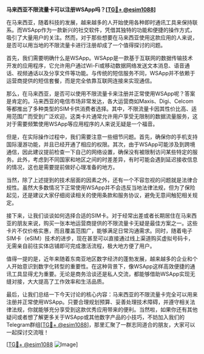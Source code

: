 **马来西亚不限流量卡可以注册WSApp吗？[[TG💪+ @esim1088](https://t.me/s/esim1088)]**

在马来西亚，随着科技的发展，越来越多的人开始使用各种即时通讯工具来保持联系。而WSApp作为一款新兴的社交软件，凭借其独特的功能和便捷的操作方式，吸引了大量用户的关注。然而，对于那些想要在马来西亚使用这款应用的人来说，是否可以用当地的不限流量卡进行注册却成了一个值得探讨的问题。

首先，我们需要明确什么是WSApp。WSApp是一款基于互联网的数据传输技术开发的应用程序，它允许用户通过Wi-Fi或移动数据网络发送文本消息、语音通话、视频通话以及分享文件等功能。与传统的短信服务不同，WSApp并不依赖于运营商提供的短信套餐，而是完全依靠互联网连接来实现通信。

那么，在马来西亚，是否可以使用不限流量卡来注册并正常使用WSApp呢？答案是肯定的。马来西亚的电信市场非常发达，各大运营商如Maxis、Digi、Celcom等都推出了多种类型的SIM卡供消费者选择。其中，不限流量卡因其性价比高、适用范围广而受到广泛欢迎。这类卡片通常允许用户享受无限制的数据流量服务，这对于需要频繁使用WSApp等应用程序的人来说无疑是一个福音。

但是，在实际操作过程中，我们需要注意一些细节问题。首先，确保你的手机支持国际漫游功能，并且已经开通了相应的权限。其次，由于WSApp可能涉及到跨境通信，因此建议提前检查一下自己的网络设置，确保没有被限制访问某些特定的服务。此外，考虑到不同国家和地区之间的时差差异，有时可能会遇到延迟接收信息的情况，这也是需要提前做好心理准备的地方。

当然，除了上述提到的技术层面的因素之外，还有一个不容忽视的问题就是法律合规性。虽然大多数情况下正常使用WSApp并不会违反当地法律法规，但为了保险起见，还是建议大家仔细阅读相关的使用条款和服务协议，避免无意间触犯相关规定。

接下来，让我们谈谈如何选择合适的SIM卡。对于经常出差或者长期居住在马来西亚的朋友来说，购买一张本地运营商提供的不限流量卡无疑是最佳方案之一。这些卡片不仅价格实惠，而且覆盖范围广，能够满足日常沟通需求。同时，随着电子SIM卡（eSIM）技术的进步，现在甚至可以直接通过线上渠道购买虚拟号码卡，无需亲自前往实体店铺即可完成激活流程，极大地方便了用户。

值得一提的是，近年来随着东南亚地区数字经济的蓬勃发展，越来越多的企业和个人开始意识到数字化转型的重要性。在这种背景下，像WSApp这样高效便捷的通讯工具显得尤为重要。无论是商务洽谈还是私人交流，都能够借助WSApp实现无缝对接，大大提高了工作效率和生活品质。

最后，让我们总结一下今天讨论的核心内容：马来西亚的不限流量卡完全可以用来注册并正常使用WSApp。只要合理规划预算、妥善处理技术障碍，并遵守相关法律法规，你就能够充分享受到这款优秀应用带来的便利。当然啦，如果你还有其他疑问或者想了解更多关于WSApp或其他数字产品的小技巧，不妨加入我们的Telegram群组[[TG💪+ @esim1088](https://t.me/s/esim1088)]，那里汇聚了一群志同道合的朋友，大家可以一起探讨交流哦！

[[TG💪+ @esim1088](https://t.me/s/esim1088) ![Image](https://i.postimg.cc/4NQfJmqS/Snipaste-2025-05-13-00-14-12.png)]